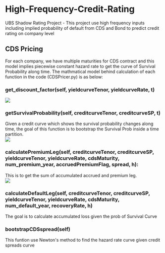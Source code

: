 # High-Frequency-Credit-Rating
UBS Shadow Rating Project - This project use high frequency inputs including implied probability of default from CDS and Bond to predict credit rating on company level

## CDS Pricing
For each company, we have multiple maturities for CDS contract and this model implies piecewise constant hazard rate to get the curve of Survival Probability along time. The mathmatical model behind calculation of each function in the code (CDSPricer.py) is as below:

### get_discount_factor(self, yieldcurveTenor, yieldcurveRate, t)
<img src="https://render.githubusercontent.com/render/math?math=Discount Factor = e^{-rt}">

### getSurvivalProbability(self, creditcurveTenor, creditcurveSP, t)
Given a credit curve which shows the survival probability changes along time, the goal of this function is to bootstrap the Survival Prob inside a time partition.<br/>
<img src="https://render.githubusercontent.com/render/math?math=ProbSurvival_{T} = ProbSurvival_{t}*e^{-hazard*(T-t)}">

### calculatePremiumLeg(self, creditcurveTenor, creditcurveSP, yieldcurveTenor, yieldcurveRate, cdsMaturity, num_premium_year, accruedPremiumFlag, spread, h):
This is to get the sum of accumulated accrued and premium leg. <br/>
<img src="https://render.githubusercontent.com/render/math?math=Premium = spread * (annuity %2B accruedPremium)">

### calculateDefaultLeg(self, creditcurveTenor, creditcurveSP, yieldcurveTenor, yieldcurveRate, cdsMaturity, num_default_year, recoveryRate, h)
The goal is to calculate accumulated loss given the prob of Survival Curve

### bootstrapCDSspread(self)
This funtion use Newton's method to find the hazard rate curve given credit spreads curve
